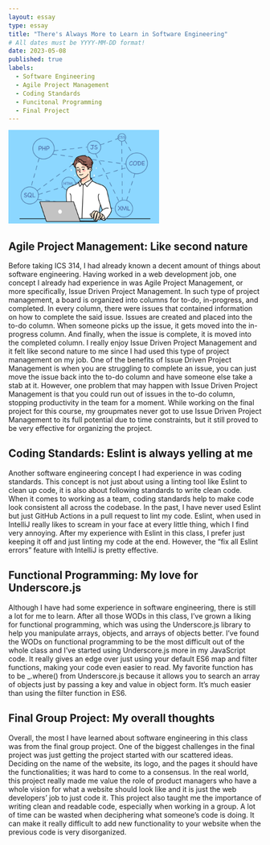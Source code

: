 ```yaml
---
layout: essay
type: essay
title: "There's Always More to Learn in Software Engineering"
# All dates must be YYYY-MM-DD format!
date: 2023-05-08
published: true
labels:
  - Software Engineering
  - Agile Project Management
  - Coding Standards
  - Funcitonal Programming
  - Final Project
---
```


<img width="300px" class="float-start pe-4" src="../img/software-engineering2.png">

## Agile Project Management: Like second nature

Before taking ICS 314, I had already known a decent amount of things about software engineering. Having worked in a web development job, one concept I already had experience in was Agile Project Management, or more specifically, Issue Driven Project Management. In such type of project management, a board is organized into columns for to-do, in-progress, and completed. In every column, there were issues that contained information on how to complete the said issue. Issues are created and placed into the to-do column. When someone picks up the issue, it gets moved into the in-progress column. And finally, when the issue is complete, it is moved into the completed column. I really enjoy Issue Driven Project Management and it felt like second nature to me since I had used this type of project management on my job. One of the benefits of Issue Driven Project Management is when you are struggling to complete an issue, you can just move the issue back into the to-do column and have someone else take a stab at it. However, one problem that may happen with Issue Driven Project Management is that you could run out of issues in the to-do column, stopping productivity in the team for a moment. While working on the final project for this course, my groupmates never got to use Issue Driven Project Management to its full potential due to time constraints, but it still proved to be very effective for organizing the project. 

## Coding Standards: Eslint is always yelling at me

Another software engineering concept I had experience in was coding standards. This concept is not just about using a linting tool like Eslint to clean up code, it is also about following standards to write clean code. When it comes to working as a team, coding standards help to make code look consistent all across the codebase. In the past, I have never used Eslint but just GitHub Actions in a pull request to lint my code. Eslint, when used in IntelliJ really likes to scream in your face at every little thing, which I find very annoying. After my experience with Eslint in this class, I prefer just keeping it off and just linting my code at the end. However, the “fix all Eslint errors” feature with IntelliJ is pretty effective.

## Functional Programming: My love for Underscore.js

Although I have had some experience in software engineering, there is still a lot for me to learn. After all those WODs in this class, I’ve grown a liking for functional programming, which was using the Underscore.js library to help you manipulate arrays, objects, and arrays of objects better. I’ve found the WODs on functional programming to be the most difficult out of the whole class and I’ve started using Underscore.js more in my JavaScript code. It really gives an edge over just using your default ES6 map and filter functions, making your code even easier to read. My favorite function has to be _.where() from Underscore.js because it allows you to search an array of objects just by passing a key and value in object form. It’s much easier than using the filter function in ES6.

## Final Group Project: My overall thoughts

Overall, the most I have learned about software engineering in this class was from the final group project. One of the biggest challenges in the final project was just getting the project started with our scattered ideas. Deciding on the name of the website, its logo, and the pages it should have the functionalities; it was hard to come to a consensus. In the real world, this project really made me value the role of product managers who have a whole vision for what a website should look like and it is just the web developers’ job to just code it. This project also taught me the importance of writing clean and readable code, especially when working in a group. A lot of time can be wasted when deciphering what someone’s code is doing. It can make it really difficult to add new functionality to your website when the previous code is very disorganized.
